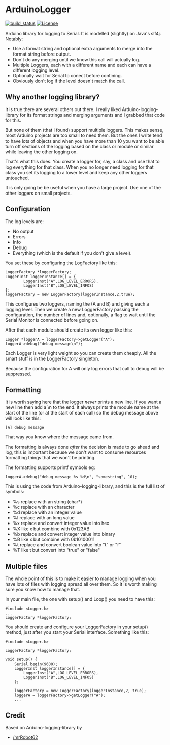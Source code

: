 # ArduinoLogger

[![build_status](https://travis-ci.org/RogerParkinson/ArduinoLogger.svg?branch=master)](https://travis-ci.org/RogerParkinson/ArduinoLogger)
[![License](https://img.shields.io/badge/license-MIT%20License-blue.svg)](http://doge.mit-license.org)

Arduino library for logging to Serial. It is modelled (slightly) on Java's slf4j. Notably:

 * Use a format string and optional extra arguments to merge into the format string before output.
 * Don't do any merging until we know this call will actually log.
 * Multiple Loggers, each with a different name and each can have a different logging level.
 * Optionally wait for Serial to conect before contining.
 * Obviously don't log if the level doesn't match the call.
 
## Why another logging library?

It is true there are several others out there. I really liked Arduino-logging-library for its format strings and merging arguments and I grabbed that code for this.

But none of them (that I found) support multiple loggers. This makes sense, most Arduino projects are too small to need them. But the ones I write tend to have lots of objects and when you have more than 10 you want to be able turn off sections of the logging based on the class or module or similar while leaving the other logging on.

That's what this does. You create a logger for, say, a class and use that to log everything for that class. When you no longer need logging for that class you set its logging to a lower level and keep any other loggers untouched.

It is only going be be useful when you have a large project. Use one of the other loggers on small projects.

## Configuration 
 
The log levels are:

 * No output
 * Errors
 * Info
 * Debug
 * Everything (which is the default if you don't give a level).

You set these by configuring the LogFactory like this:

```
LoggerFactory *loggerFactory;
LoggerInst loggerInstance[] = {
		LoggerInst("A",LOG_LEVEL_ERRORS),
		LoggerInst("B",LOG_LEVEL_INFOS)
};
loggerFactory = new LoggerFactory(loggerInstance,2,true);
```

This configures two loggers, naming the (A and B) and giving each a logging level. Then we create a new LoggerFactory passing the configuration, the number of lines and, optionally, a flag to wait until the Serial Monitor is connected before going on.

After that each module should create its own logger like this:

```
Logger *loggerA = loggerFactory->getLogger("A");
loggerA->debug("debug message\n");
```

Each Logger is very light weight so you can create them cheaply. All the smart stuff is in the LoggerFactory singleton.

Because the configuration for A will only log errors that call to debug will be suppressed.

## Formatting

It is worth saying here that the logger *never* prints a new line. If you want a new line then add a \\n to the end. It always prints the module name at the start of the line (or at the start of each call) so the debug message above will look like this:

```
[A] debug message
```

That way you know where the message came from.

The formatting is always done *after* the decision is made to go ahead and log, this is important because we don't want to consume resources formatting things that we won't be printing.

The formatting supports printf symbols eg:

```
loggerA->debug("debug message %s %d\n", "somestring", 10);
```

This is using the code from Arduino-logging-library, and this is the full list of symbols:

 * %s replace with an string (char*)
 * %c replace with an character
 * %d replace with an integer value
 * %l replace with an long value
 * %x replace and convert integer value into hex
 * %X like x but combine with 0x123AB
 * %b replace and convert integer value into binary
 * %B like x but combine with 0b10100011
 * %t replace and convert boolean value into "t" or "f"
 * %T like t but convert into "true" or "false"

## Multiple files

The whole point of this is to make it easier to manage logging when you have lots of files with logging spread all over them. So it is worth making sure you know how to manage that.

In your main file, the one with setup() and Loop() you need to have this:
```
#include <Logger.h>
...
LoggerFactory *loggerFactory;
```

You should create and configure your LoggerFactory in your setup() method, just after you start your Serial interface. Something like this:

```
#include <Logger.h>

LoggerFactory *loggerFactory;

void setup() {
	Serial.begin(9600);
	LoggerInst loggerInstance[] = {
		LoggerInst("A",LOG_LEVEL_ERRORS),
		LoggerInst("B",LOG_LEVEL_INFOS)
	};

	loggerFactory = new LoggerFactory(loggerInstance,2, true);
	loggerA = loggerFactory->getLogger("A");
	...
```

## Credit

Based on Arduino-logging-library by 
* [/mrRobot62](https://github.com/mrRobot62)  

